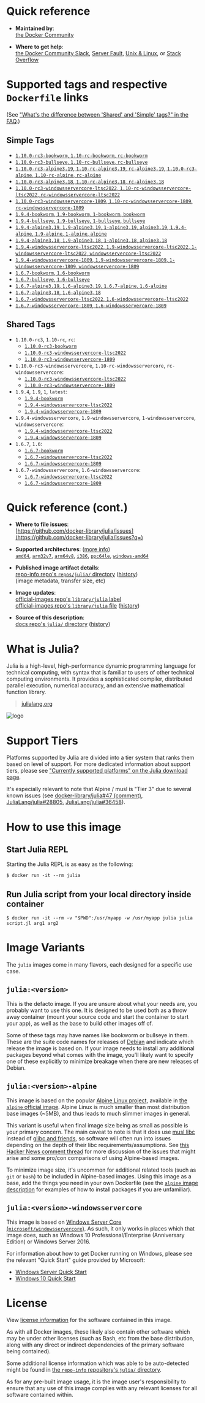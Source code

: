 <!--

********************************************************************************

WARNING:

    DO NOT EDIT "julia/README.md"

    IT IS AUTO-GENERATED

    (from the other files in "julia/" combined with a set of templates)

********************************************************************************

-->

# Quick reference

-	**Maintained by**:  
	[the Docker Community](https://github.com/docker-library/julia)

-	**Where to get help**:  
	[the Docker Community Slack](https://dockr.ly/comm-slack), [Server Fault](https://serverfault.com/help/on-topic), [Unix & Linux](https://unix.stackexchange.com/help/on-topic), or [Stack Overflow](https://stackoverflow.com/help/on-topic)

# Supported tags and respective `Dockerfile` links

(See ["What's the difference between 'Shared' and 'Simple' tags?" in the FAQ](https://github.com/docker-library/faq#whats-the-difference-between-shared-and-simple-tags).)

## Simple Tags

-	[`1.10.0-rc3-bookworm`, `1.10-rc-bookworm`, `rc-bookworm`](https://github.com/docker-library/julia/blob/0ad271250bbc05055ad57edf37b2108eb2958a1e/1.10-rc/bookworm/Dockerfile)
-	[`1.10.0-rc3-bullseye`, `1.10-rc-bullseye`, `rc-bullseye`](https://github.com/docker-library/julia/blob/0ad271250bbc05055ad57edf37b2108eb2958a1e/1.10-rc/bullseye/Dockerfile)
-	[`1.10.0-rc3-alpine3.19`, `1.10-rc-alpine3.19`, `rc-alpine3.19`, `1.10.0-rc3-alpine`, `1.10-rc-alpine`, `rc-alpine`](https://github.com/docker-library/julia/blob/0ad271250bbc05055ad57edf37b2108eb2958a1e/1.10-rc/alpine3.19/Dockerfile)
-	[`1.10.0-rc3-alpine3.18`, `1.10-rc-alpine3.18`, `rc-alpine3.18`](https://github.com/docker-library/julia/blob/0ad271250bbc05055ad57edf37b2108eb2958a1e/1.10-rc/alpine3.18/Dockerfile)
-	[`1.10.0-rc3-windowsservercore-ltsc2022`, `1.10-rc-windowsservercore-ltsc2022`, `rc-windowsservercore-ltsc2022`](https://github.com/docker-library/julia/blob/0ad271250bbc05055ad57edf37b2108eb2958a1e/1.10-rc/windows/windowsservercore-ltsc2022/Dockerfile)
-	[`1.10.0-rc3-windowsservercore-1809`, `1.10-rc-windowsservercore-1809`, `rc-windowsservercore-1809`](https://github.com/docker-library/julia/blob/0ad271250bbc05055ad57edf37b2108eb2958a1e/1.10-rc/windows/windowsservercore-1809/Dockerfile)
-	[`1.9.4-bookworm`, `1.9-bookworm`, `1-bookworm`, `bookworm`](https://github.com/docker-library/julia/blob/154363df0b038fb8a5e74bb97bbed3fb8faea7ca/1.9/bookworm/Dockerfile)
-	[`1.9.4-bullseye`, `1.9-bullseye`, `1-bullseye`, `bullseye`](https://github.com/docker-library/julia/blob/154363df0b038fb8a5e74bb97bbed3fb8faea7ca/1.9/bullseye/Dockerfile)
-	[`1.9.4-alpine3.19`, `1.9-alpine3.19`, `1-alpine3.19`, `alpine3.19`, `1.9.4-alpine`, `1.9-alpine`, `1-alpine`, `alpine`](https://github.com/docker-library/julia/blob/8c02ddd7b55c85f022fcbc39f9791fbd95cdef2e/1.9/alpine3.19/Dockerfile)
-	[`1.9.4-alpine3.18`, `1.9-alpine3.18`, `1-alpine3.18`, `alpine3.18`](https://github.com/docker-library/julia/blob/154363df0b038fb8a5e74bb97bbed3fb8faea7ca/1.9/alpine3.18/Dockerfile)
-	[`1.9.4-windowsservercore-ltsc2022`, `1.9-windowsservercore-ltsc2022`, `1-windowsservercore-ltsc2022`, `windowsservercore-ltsc2022`](https://github.com/docker-library/julia/blob/154363df0b038fb8a5e74bb97bbed3fb8faea7ca/1.9/windows/windowsservercore-ltsc2022/Dockerfile)
-	[`1.9.4-windowsservercore-1809`, `1.9-windowsservercore-1809`, `1-windowsservercore-1809`, `windowsservercore-1809`](https://github.com/docker-library/julia/blob/154363df0b038fb8a5e74bb97bbed3fb8faea7ca/1.9/windows/windowsservercore-1809/Dockerfile)
-	[`1.6.7-bookworm`, `1.6-bookworm`](https://github.com/docker-library/julia/blob/ff6d8f64752b64aff292e12162340e3707487f17/1.6/bookworm/Dockerfile)
-	[`1.6.7-bullseye`, `1.6-bullseye`](https://github.com/docker-library/julia/blob/ff6d8f64752b64aff292e12162340e3707487f17/1.6/bullseye/Dockerfile)
-	[`1.6.7-alpine3.19`, `1.6-alpine3.19`, `1.6.7-alpine`, `1.6-alpine`](https://github.com/docker-library/julia/blob/8c02ddd7b55c85f022fcbc39f9791fbd95cdef2e/1.6/alpine3.19/Dockerfile)
-	[`1.6.7-alpine3.18`, `1.6-alpine3.18`](https://github.com/docker-library/julia/blob/ff6d8f64752b64aff292e12162340e3707487f17/1.6/alpine3.18/Dockerfile)
-	[`1.6.7-windowsservercore-ltsc2022`, `1.6-windowsservercore-ltsc2022`](https://github.com/docker-library/julia/blob/e0d0364c90b544d2d6de097e324ff7cc538613e8/1.6/windows/windowsservercore-ltsc2022/Dockerfile)
-	[`1.6.7-windowsservercore-1809`, `1.6-windowsservercore-1809`](https://github.com/docker-library/julia/blob/e0d0364c90b544d2d6de097e324ff7cc538613e8/1.6/windows/windowsservercore-1809/Dockerfile)

## Shared Tags

-	`1.10.0-rc3`, `1.10-rc`, `rc`:
	-	[`1.10.0-rc3-bookworm`](https://github.com/docker-library/julia/blob/0ad271250bbc05055ad57edf37b2108eb2958a1e/1.10-rc/bookworm/Dockerfile)
	-	[`1.10.0-rc3-windowsservercore-ltsc2022`](https://github.com/docker-library/julia/blob/0ad271250bbc05055ad57edf37b2108eb2958a1e/1.10-rc/windows/windowsservercore-ltsc2022/Dockerfile)
	-	[`1.10.0-rc3-windowsservercore-1809`](https://github.com/docker-library/julia/blob/0ad271250bbc05055ad57edf37b2108eb2958a1e/1.10-rc/windows/windowsservercore-1809/Dockerfile)
-	`1.10.0-rc3-windowsservercore`, `1.10-rc-windowsservercore`, `rc-windowsservercore`:
	-	[`1.10.0-rc3-windowsservercore-ltsc2022`](https://github.com/docker-library/julia/blob/0ad271250bbc05055ad57edf37b2108eb2958a1e/1.10-rc/windows/windowsservercore-ltsc2022/Dockerfile)
	-	[`1.10.0-rc3-windowsservercore-1809`](https://github.com/docker-library/julia/blob/0ad271250bbc05055ad57edf37b2108eb2958a1e/1.10-rc/windows/windowsservercore-1809/Dockerfile)
-	`1.9.4`, `1.9`, `1`, `latest`:
	-	[`1.9.4-bookworm`](https://github.com/docker-library/julia/blob/154363df0b038fb8a5e74bb97bbed3fb8faea7ca/1.9/bookworm/Dockerfile)
	-	[`1.9.4-windowsservercore-ltsc2022`](https://github.com/docker-library/julia/blob/154363df0b038fb8a5e74bb97bbed3fb8faea7ca/1.9/windows/windowsservercore-ltsc2022/Dockerfile)
	-	[`1.9.4-windowsservercore-1809`](https://github.com/docker-library/julia/blob/154363df0b038fb8a5e74bb97bbed3fb8faea7ca/1.9/windows/windowsservercore-1809/Dockerfile)
-	`1.9.4-windowsservercore`, `1.9-windowsservercore`, `1-windowsservercore`, `windowsservercore`:
	-	[`1.9.4-windowsservercore-ltsc2022`](https://github.com/docker-library/julia/blob/154363df0b038fb8a5e74bb97bbed3fb8faea7ca/1.9/windows/windowsservercore-ltsc2022/Dockerfile)
	-	[`1.9.4-windowsservercore-1809`](https://github.com/docker-library/julia/blob/154363df0b038fb8a5e74bb97bbed3fb8faea7ca/1.9/windows/windowsservercore-1809/Dockerfile)
-	`1.6.7`, `1.6`:
	-	[`1.6.7-bookworm`](https://github.com/docker-library/julia/blob/ff6d8f64752b64aff292e12162340e3707487f17/1.6/bookworm/Dockerfile)
	-	[`1.6.7-windowsservercore-ltsc2022`](https://github.com/docker-library/julia/blob/e0d0364c90b544d2d6de097e324ff7cc538613e8/1.6/windows/windowsservercore-ltsc2022/Dockerfile)
	-	[`1.6.7-windowsservercore-1809`](https://github.com/docker-library/julia/blob/e0d0364c90b544d2d6de097e324ff7cc538613e8/1.6/windows/windowsservercore-1809/Dockerfile)
-	`1.6.7-windowsservercore`, `1.6-windowsservercore`:
	-	[`1.6.7-windowsservercore-ltsc2022`](https://github.com/docker-library/julia/blob/e0d0364c90b544d2d6de097e324ff7cc538613e8/1.6/windows/windowsservercore-ltsc2022/Dockerfile)
	-	[`1.6.7-windowsservercore-1809`](https://github.com/docker-library/julia/blob/e0d0364c90b544d2d6de097e324ff7cc538613e8/1.6/windows/windowsservercore-1809/Dockerfile)

# Quick reference (cont.)

-	**Where to file issues**:  
	[https://github.com/docker-library/julia/issues](https://github.com/docker-library/julia/issues?q=)

-	**Supported architectures**: ([more info](https://github.com/docker-library/official-images#architectures-other-than-amd64))  
	[`amd64`](https://hub.docker.com/r/amd64/julia/), [`arm32v7`](https://hub.docker.com/r/arm32v7/julia/), [`arm64v8`](https://hub.docker.com/r/arm64v8/julia/), [`i386`](https://hub.docker.com/r/i386/julia/), [`ppc64le`](https://hub.docker.com/r/ppc64le/julia/), [`windows-amd64`](https://hub.docker.com/r/winamd64/julia/)

-	**Published image artifact details**:  
	[repo-info repo's `repos/julia/` directory](https://github.com/docker-library/repo-info/blob/master/repos/julia) ([history](https://github.com/docker-library/repo-info/commits/master/repos/julia))  
	(image metadata, transfer size, etc)

-	**Image updates**:  
	[official-images repo's `library/julia` label](https://github.com/docker-library/official-images/issues?q=label%3Alibrary%2Fjulia)  
	[official-images repo's `library/julia` file](https://github.com/docker-library/official-images/blob/master/library/julia) ([history](https://github.com/docker-library/official-images/commits/master/library/julia))

-	**Source of this description**:  
	[docs repo's `julia/` directory](https://github.com/docker-library/docs/tree/master/julia) ([history](https://github.com/docker-library/docs/commits/master/julia))

# What is Julia?

Julia is a high-level, high-performance dynamic programming language for technical computing, with syntax that is familiar to users of other technical computing environments. It provides a sophisticated compiler, distributed parallel execution, numerical accuracy, and an extensive mathematical function library.

> [julialang.org](http://julialang.org/)

![logo](https://raw.githubusercontent.com/docker-library/docs/520519ad7db3ea9fd5d3590e836c839a0ffd6f19/julia/logo.png)

# Support Tiers

Platforms supported by Julia are divided into a tier system that ranks them based on level of support. For more dedicated information about support tiers, please see ["Currently supported platforms" on the Julia download page](https://julialang.org/downloads/#currently_supported_platforms).

It's especially relevant to note that Alpine / musl is "Tier 3" due to several known issues (see [docker-library/julia#47 (comment)](https://github.com/docker-library/julia/pull/47#issuecomment-652661869), [JuliaLang/julia#28805](https://github.com/JuliaLang/julia/issues/28805), [JuliaLang/julia#36458](https://github.com/JuliaLang/julia/issues/36458)).

# How to use this image

## Start Julia REPL

Starting the Julia REPL is as easy as the following:

```console
$ docker run -it --rm julia
```

## Run Julia script from your local directory inside container

```console
$ docker run -it --rm -v "$PWD":/usr/myapp -w /usr/myapp julia julia script.jl arg1 arg2
```

# Image Variants

The `julia` images come in many flavors, each designed for a specific use case.

## `julia:<version>`

This is the defacto image. If you are unsure about what your needs are, you probably want to use this one. It is designed to be used both as a throw away container (mount your source code and start the container to start your app), as well as the base to build other images off of.

Some of these tags may have names like bookworm or bullseye in them. These are the suite code names for releases of [Debian](https://wiki.debian.org/DebianReleases) and indicate which release the image is based on. If your image needs to install any additional packages beyond what comes with the image, you'll likely want to specify one of these explicitly to minimize breakage when there are new releases of Debian.

## `julia:<version>-alpine`

This image is based on the popular [Alpine Linux project](https://alpinelinux.org), available in [the `alpine` official image](https://hub.docker.com/_/alpine). Alpine Linux is much smaller than most distribution base images (~5MB), and thus leads to much slimmer images in general.

This variant is useful when final image size being as small as possible is your primary concern. The main caveat to note is that it does use [musl libc](https://musl.libc.org) instead of [glibc and friends](https://www.etalabs.net/compare_libcs.html), so software will often run into issues depending on the depth of their libc requirements/assumptions. See [this Hacker News comment thread](https://news.ycombinator.com/item?id=10782897) for more discussion of the issues that might arise and some pro/con comparisons of using Alpine-based images.

To minimize image size, it's uncommon for additional related tools (such as `git` or `bash`) to be included in Alpine-based images. Using this image as a base, add the things you need in your own Dockerfile (see the [`alpine` image description](https://hub.docker.com/_/alpine/) for examples of how to install packages if you are unfamiliar).

## `julia:<version>-windowsservercore`

This image is based on [Windows Server Core (`microsoft/windowsservercore`)](https://hub.docker.com/r/microsoft/windowsservercore/). As such, it only works in places which that image does, such as Windows 10 Professional/Enterprise (Anniversary Edition) or Windows Server 2016.

For information about how to get Docker running on Windows, please see the relevant "Quick Start" guide provided by Microsoft:

-	[Windows Server Quick Start](https://msdn.microsoft.com/en-us/virtualization/windowscontainers/quick_start/quick_start_windows_server)
-	[Windows 10 Quick Start](https://msdn.microsoft.com/en-us/virtualization/windowscontainers/quick_start/quick_start_windows_10)

# License

View [license information](http://julialang.org/) for the software contained in this image.

As with all Docker images, these likely also contain other software which may be under other licenses (such as Bash, etc from the base distribution, along with any direct or indirect dependencies of the primary software being contained).

Some additional license information which was able to be auto-detected might be found in [the `repo-info` repository's `julia/` directory](https://github.com/docker-library/repo-info/tree/master/repos/julia).

As for any pre-built image usage, it is the image user's responsibility to ensure that any use of this image complies with any relevant licenses for all software contained within.
